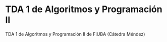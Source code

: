 # TDA 1 de Algoritmos y Programación II

TDA 1 de Algoritmos y Programación II de FIUBA (Cátedra Méndez)
